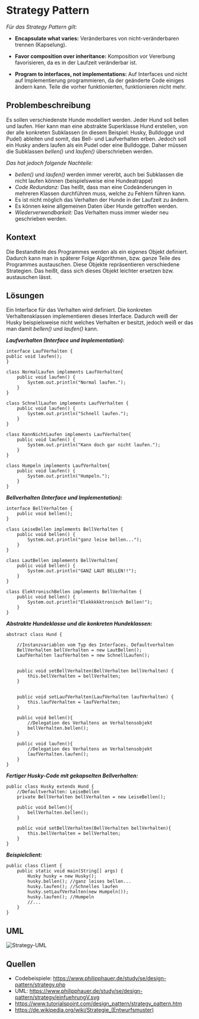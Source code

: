 Strategy Pattern
================
*Für das Strategy Pattern gilt:*

 - **Encapsulate what varies:** 
 Veränderbares von nicht-veränderbaren trennen (Kapselung).
 
 - **Favor composition over inheritance:**
 Komposition vor Vererbung favorisieren, da es in der Laufzeit veränderbar ist.
 
 - **Program to interfaces, not implementations:**
 Auf Interfaces und nicht auf Implementierung programmieren, da der geänderte Code einiges ändern kann. Teile die vorher funktionierten, funktionieren nicht mehr.
 
Problembeschreibung
-------------------
Es sollen verschiedenste Hunde modelliert werden. Jeder Hund soll bellen und laufen.
Hier kann man eine abstrakte Superklasse Hund erstellen, von der alle konkreten Subklassen (in diesem Beispiel: Husky, Bulldogge und Pudel) ableiten und somit, das Bell- und Laufverhalten erben.
Jedoch soll ein Husky anders laufen als ein Pudel oder eine Bulldogge. Daher müssen die Subklassen *bellen()* und *laufen()* überschrieben werden.

*Das hat jedoch folgende Nachteile:*

 - *bellen()* und *laufen()* werden immer vererbt, auch bei Subklassen die nicht laufen können (beispielsweise eine Hundeatrappe)
 - *Code Redundanz:* Das heißt, dass man eine Codeänderungen in mehreren Klassen durchführen muss, welche zu Fehlern führen kann.
 - Es ist nicht möglich das Verhalten der Hunde in der Laufzeit zu ändern.
 - Es können keine allgemeinen Daten über Hunde getroffen werden.
 - *Wiederverwendbarkeit:* Das Verhalten muss immer wieder neu geschrieben werden.

Kontext
-------------------
Die Bestandteile des Programmes werden als ein eigenes Objekt definiert. Dadurch kann man in späterer Folge Algorithmen, bzw. ganze Teile des Programmes austauschen. Diese Objekte repräsentieren verschiedene Strategien. Das heißt, dass sich dieses Objekt leichter ersetzen bzw. austauschen lässt.

Lösungen
--------
Ein Interface für das Verhalten wird definiert. Die konkreten Verhaltensklassen implementieren dieses Interface. Dadurch weiß der Husky beispielsweise nicht welches Verhalten er besitzt, jedoch weiß er das man damit *bellen()* und *laufen()* kann.

***Laufverhalten (Interface und Implementation):***

	interface LaufVerhalten { 
	public void laufen(); 
	} 
	
	class NormalLaufen implements LaufVerhalten{ 
	    public void laufen() { 
	        System.out.println("Normal laufen."); 
	    } 
	} 
	
	class SchnellLaufen implements LaufVerhalten { 
	    public void laufen() { 
	        System.out.println("Schnell laufen."); 
	    } 
	} 
	
	class KannNichtLaufen implements LaufVerhalten{ 
	    public void laufen() { 
	        System.out.println("Kann doch gar nicht laufen."); 
	    } 
	} 
	
	class Humpeln implements LaufVerhalten{ 
	    public void laufen() { 
	        System.out.println("Humpeln."); 
	    } 
	} 

***Bellverhalten (Interface und Implementation):***

	interface BellVerhalten { 
	    public void bellen(); 
	} 
	
	class LeiseBellen implements BellVerhalten { 
	    public void bellen() { 
	        System.out.println("ganz leise bellen..."); 
	    } 
	} 
	
	class LautBellen implements BellVerhalten{ 
	    public void bellen() { 
	        System.out.println("GANZ LAUT BELLEN!!"); 
	    } 
	} 
	
	class ElektronischBellen implements BellVerhalten { 
	    public void bellen() { 
	        System.out.println("Elekkkkktronisch Bellen!"); 
	    } 
	}  

***Abstrakte Hundeklasse und die konkreten Hundeklassen:***

	abstract class Hund { 
	
	    //Instanzvariablen vom Typ des Interfaces. Defaultverhalten 
	    BellVerhalten bellVerhalten = new LautBellen(); 
	    LaufVerhalten laufVerhalten = new SchnellLaufen(); 
	
	
	    public void setBellVerhalten(BellVerhalten bellVerhalten) { 
	        this.bellVerhalten = bellVerhalten; 
	    } 
	
	
	    public void setLaufVerhalten(LaufVerhalten laufVerhalten) { 
	        this.laufVerhalten = laufVerhalten; 
	    } 
	
	    public void bellen(){ 
	        //Delegation des Verhaltens an Verhaltensobjekt 
	        bellVerhalten.bellen(); 
	    } 
	
	    public void laufen(){ 
	        //Delegation des Verhaltens an Verhaltensobjekt 
	        laufVerhalten.laufen(); 
	    } 
	} 

***Fertiger Husky-Code mit gekapselten Bellverhalten:***

	public class Husky extends Hund { 
	    //Defaultverhalten: LeiseBellen 
	    private BellVerhalten bellVerhalten = new LeiseBellen(); 
	
	    public void bellen(){ 
	        bellVerhalten.bellen(); 
	    } 
	
	    public void setBellVerhalten(BellVerhalten bellVerhalten){ 
	        this.bellVerhalten = bellVerhalten; 
	    } 
	}  
***Beispielclient:***

	public class Client { 
	    public static void main(String[] args) { 
	        Husky husky = new Husky(); 
	        husky.bellen(); //ganz leises bellen... 
	        husky.laufen(); //Schnelles laufen 
	        husky.setLaufVerhalten(new Humpeln()); 
	        husky.laufen(); //Humpeln 
	        //... 
	    } 
	}  
	

UML
--------

![Strategy-UML](https://www.philipphauer.de/study/se/design-pattern/strategy/einfuehrungV.svg)

Quellen
-------
- Codebeispiele: https://www.philipphauer.de/study/se/design-pattern/strategy.php
- UML: https://www.philipphauer.de/study/se/design-pattern/strategy/einfuehrungV.svg
- https://www.tutorialspoint.com/design_pattern/strategy_pattern.htm
- https://de.wikipedia.org/wiki/Strategie_(Entwurfsmuster)
